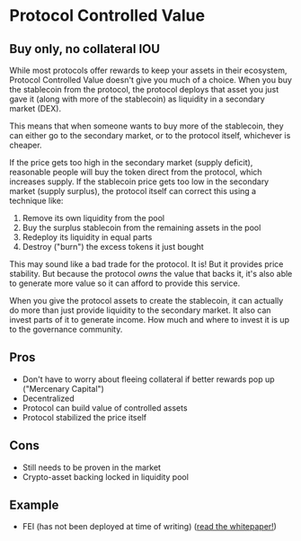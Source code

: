 # Protocol Controlled Value

## Buy only, no collateral IOU

While most protocols offer rewards to keep your assets in their ecosystem, Protocol Controlled Value doesn't give you much of a choice. When you buy the stablecoin from the protocol, the protocol deploys that asset you just gave it \(along with more of the stablecoin\) as liquidity in a secondary market \(DEX\).

This means that when someone wants to buy more of the stablecoin, they can either go to the secondary market, or to the protocol itself, whichever is cheaper.

If the price gets too high in the secondary market \(supply deficit\), reasonable people will buy the token direct from the protocol, which increases supply. If the stablecoin price gets too low in the secondary market \(supply surplus\), the protocol itself can correct this using a technique like:

1. Remove its own liquidity from the pool
2. Buy the surplus stablecoin from the remaining assets in the pool
3. Redeploy its liquidity in equal parts
4. Destroy \("burn"\) the excess tokens it just bought

This may sound like a bad trade for the protocol. It is! But it provides price stability. But because the protocol _owns_ the value that backs it, it's also able to generate more value so it can afford to provide this service. 

When you give the protocol assets to create the stablecoin, it can actually do more than just provide liquidity to the secondary market. It also can invest parts of it to generate income. How much and where to invest it is up to the governance community.

## Pros

* Don't have to worry about fleeing collateral if better rewards pop up \("Mercenary Capital"\)
* Decentralized
* Protocol can build value of controlled assets
* Protocol stabilized the price itself 

## Cons

* Still needs to be proven in the market
* Crypto-asset backing locked in liquidity pool

## Example

* FEI \(has not been deployed at time of writing\) \([read the whitepaper!](https://fei.money/static/media/whitepaper.7d5e2986.pdf)\)

